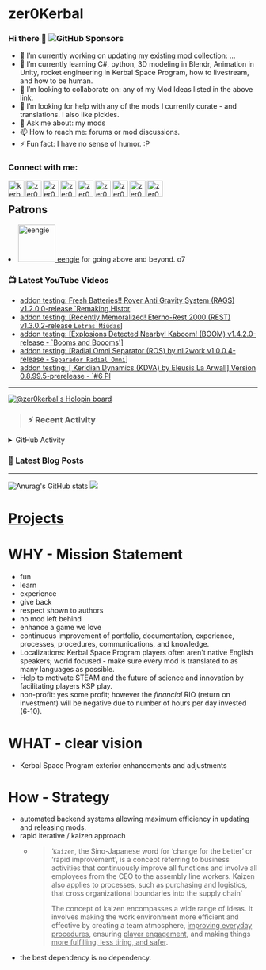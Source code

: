 # zer0Kerbal

### Hi there 👋 ![GitHub Sponsors](https://img.shields.io/github/sponsors/zer0Kerbal?color=purple&label=Github%20Sponsors&style=social)  
- 🔭 I’m currently working on updating my [existing mod collection](https://tinyurl.com/zer0KModTracker): ...
- 🌱 I’m currently learning C#, python, 3D modeling in Blendr, Animation in Unity, rocket engineering in Kerbal Space Program, how to livestream, and how to be human.
- 👯 I’m looking to collaborate on: any of my Mod Ideas listed in the above link.
- 🤔 I’m looking for help with any of the mods I currently curate - and translations. I also like pickles.
- 💬 Ask me about: my mods 
- 📫 How to reach me: forums or mod discussions.
- ⚡ Fun fact: I have no sense of humor. :P

### Connect with me:

<!--[<img align="left" alt="kerbalspaceprogram.com" width="32px" src="https://kerbalspaceprogram.com//favicon.ico" />][website]-->
[<img align="left" alt="kerbalspaceprogram.com" width="32px" src="https://cdn.icon-icons.com/icons2/1381/PNG/32/kerbalspaceprogram_93898.png" />][website]
[<img align="left" alt="zer0Kerbal | CurseForge" width="32px" src="https://cdn.jsdelivr.net/npm/simple-icons@v3/icons/curseforge.svg" />][curseforge]
[<img align="left" alt="zer0Kerbal | Reddit" width="32px" src="https://cdn.icon-icons.com/icons2/1945/PNG/512/iconfinder-reddit-4661631_122483.png" />][reddit]
[<img align="left" alt="zer0Kerbal | Patreon" width="32px" src="https://cdn.icon-icons.com/icons2/2429/PNG/512/patreon_logo_icon_147253.png" />][patreon]
[<img align="left" alt="zer0Kerbal | YouTube" width="32px" src="https://cdn.icon-icons.com/icons2/836/PNG/512/Youtube_icon-icons.com_66802.png" />][youtube]
[<img align="left" alt="zer0Kerbal | Twitch" width="32px" src="https://cdn.icon-icons.com/icons2/2699/PNG/512/twitch_logo_icon_170383.png" />][twitch]
[<img align="left" alt="zer0Kerbal | PayPal" width="32px" src="https://cdn.icon-icons.com/icons2/2699/PNG/512/paypal_logo_icon_168055.png" />][paypal]
[<img align="left" alt="zer0Kerbal | Buy Me a Coffee" width="32px" src="https://www.buymeacoffee.com/assets/img/bmc-meta-new/new/favicon.ico" />][buymeacoffee]
<!-- [<img align="left" alt="zer0Kerbal | buy me a coffee" width="22px" src="https://cdn.jsdelivr.net/npm/simple-icons@v3/icons/buymeacoffee.svg" />][buymeacoffee] -->
[<img align="left" alt="zer0Kerbal | Twitter" width="32px" src="https://cdn.icon-icons.com/icons2/836/PNG/32/Twitter_icon-icons.com_66803.png" />][twitter]
<!-- [<img align="left" alt="zer0Kerbal | Twitter" width="22px" src="https://cdn.jsdelivr.net/npm/simple-icons@v3/icons/twitter.svg" />][twitter] -->
<br />

## Patrons

<li><a href="https://www.reddit.com/user/eengie/"><img border="0" alt="eengie" src="https://i.redd.it/snoovatar/avatars/96418e79-2cd4-4759-91c2-057701985e65.png" width="75" height="75" > eengie</a> for going above and beyond. o7</li>

### 📺 Latest YouTube Videos

<!-- YOUTUBE:START -->
- [addon testing: Fresh Batteries!! Rover Anti Gravity System &lpar;RAGS&rpar;  v1.2.0.0-release `Remaking Histor](https://www.youtube.com/watch?v=J7PMiKWQlGc)
- [addon testing: [Recently Memoralized! Eterno-Rest 2000 &lpar;REST&rpar; v1.3.0.2-release `Letras Miúdas`]](https://www.youtube.com/watch?v=guwUyy8hcR0)
- [addon testing: [Explosions Detected Nearby! Kaboom! &lpar;BOOM&rpar; v1.4.2.0-release - `Booms and Boooms&#39;]](https://www.youtube.com/watch?v=GZ_wS8cJj68)
- [addon testing: [Radial Omni Separator &lpar;ROS&rpar; by nli2work v1.0.0.4-release - `Separador Radial Omni`]](https://www.youtube.com/watch?v=sQXxqdmwrxo)
- [addon testing: [ Keridian Dynamics &lpar;KDVA&rpar; by Eleusis La Arwall] Version 0.8.99.5-prerelease - `#6 Pl](https://www.youtube.com/watch?v=7oxPfpbycLQ)
<!-- YOUTUBE:END -->

---

[![@zer0kerbal's Holopin board](https://holopin.io/api/user/board?user=zer0kerbal)](https://www.holopin.io/@zer0kerbal)

>### :zap: Recent Activity

<details>
  <summary>GitHub Activity</summary>
  
<!--START_SECTION:activity-->
1. ❗️ Opened issue [#45](https://github.com/zer0Kerbal/PapaKerballinisPizza/issues/45) in [zer0Kerbal/PapaKerballinisPizza](https://github.com/zer0Kerbal/PapaKerballinisPizza)
2. ❗️ Opened issue [#44](https://github.com/zer0Kerbal/PapaKerballinisPizza/issues/44) in [zer0Kerbal/PapaKerballinisPizza](https://github.com/zer0Kerbal/PapaKerballinisPizza)
3. ❗️ Closed issue [#41](https://github.com/zer0Kerbal/PapaKerballinisPizza/issues/41) in [zer0Kerbal/PapaKerballinisPizza](https://github.com/zer0Kerbal/PapaKerballinisPizza)
4. ❗️ Closed issue [#39](https://github.com/zer0Kerbal/PapaKerballinisPizza/issues/39) in [zer0Kerbal/PapaKerballinisPizza](https://github.com/zer0Kerbal/PapaKerballinisPizza)
5. ❗️ Closed issue [#38](https://github.com/zer0Kerbal/PapaKerballinisPizza/issues/38) in [zer0Kerbal/PapaKerballinisPizza](https://github.com/zer0Kerbal/PapaKerballinisPizza)
6. 🎉 Merged PR [#42](https://github.com/zer0Kerbal/PapaKerballinisPizza/pull/42) in [zer0Kerbal/PapaKerballinisPizza](https://github.com/zer0Kerbal/PapaKerballinisPizza)
7. 💪 Opened PR [#42](https://github.com/zer0Kerbal/PapaKerballinisPizza/pull/42) in [zer0Kerbal/PapaKerballinisPizza](https://github.com/zer0Kerbal/PapaKerballinisPizza)
8. ❗️ Opened issue [#39](https://github.com/zer0Kerbal/AVeryKerbalChristmas/issues/39) in [zer0Kerbal/AVeryKerbalChristmas](https://github.com/zer0Kerbal/AVeryKerbalChristmas)
9. ❗️ Opened issue [#38](https://github.com/zer0Kerbal/AVeryKerbalChristmas/issues/38) in [zer0Kerbal/AVeryKerbalChristmas](https://github.com/zer0Kerbal/AVeryKerbalChristmas)
10. 🗣 Commented on [#41](https://github.com/zer0Kerbal/PapaKerballinisPizza/issues/41) in [zer0Kerbal/PapaKerballinisPizza](https://github.com/zer0Kerbal/PapaKerballinisPizza)
<!--END_SECTION:activity-->

</details

---

### 📕 Latest Blog Posts

<!-- BLOG-POST-LIST:START -->
<!-- BLOG-POST-LIST:END -->

---

<!--- [![Anurag's GitHub stats](https://github-readme-stats.vercel.app/api?username=zer0Kerbal)](https://github.com/anuraghazra/github-readme-stats) -->
![Anurag's GitHub stats](https://github-readme-stats.vercel.app/api?username=zer0Kerbal&show_icons=true) <img src="https://github-readme-stats.vercel.app/api/top-langs/?username=zer0kerbal&layout=compact&hide_border=true&bg_color=bada55&langs_count=4">  

# [Projects](projects.md)
   
  
# WHY - Mission Statement

* fun
* learn
* experience
* give back
* respect shown to authors
* no mod left behind
* enhance a game we love
* continuous improvement of portfolio, documentation, experience, processes, procedures, communications, and knowledge.
* Localizations: Kerbal Space Program players often aren't native English speakers; world focused - make sure every mod is translated to as many languages as possible.
* Help to motivate STEAM and the future of science and innovation by facilitating players KSP play.
* non-profit: yes some profit; however the *financial* RIO (return on investment) will be negative due to number of hours per day invested (6-10).

# WHAT - clear vision

* Kerbal Space Program exterior enhancements and adjustments

# How - Strategy

* automated backend systems allowing maximum efficiency in updating and releasing mods.
* rapid iterative / kaizen approach
  * > ‘`Kaizen`, the Sino-Japanese word for ‘change for the better‘ or ‘rapid improvement’, is a concept referring to business activities that continuously improve all functions and involve all employees from the CEO to the assembly line workers. Kaizen also applies to processes, such as purchasing and logistics, that cross organizational boundaries into the supply chain’
    >
    > The concept of kaizen encompasses a wide range of ideas. It involves making the work environment more efficient and effective by creating a team atmosphere, <u>improving everyday procedures</u>, ensuring <u>player engagement</u>, and making things <u>more fulfilling, less tiring, and safer</u>.
- the best dependency is no dependency.

<!--
**zer0Kerbal/zer0Kerbal** is a ✨ _special_ ✨ repository because its `README.md` (this file) appears on your GitHub profile.
<img src="https://wakatime.com/share/@926db0f4-33a1-4545-8aa6-88d1f7186f67/18dd85d3-f64d-4bcc-a3c3-65302497efc0.svg" width=600 height=600> -->

[website]: https://forum.kerbalspaceprogram.com/index.php?/profile/190933-zer0kerbal/
[youtube]: https://www.youtube.com/@zer0Kerbal
[twitter]: https://twitter.com/zer0Kerbal
[curseforge]: https://www.curseforge.com/members/zer0kerbal/projects
[twitch]: https://www.twitch.tv/zer0kerbal

[reddit]: https://www.reddit.com/user/zer0Kerbal
[patreon]: https://www.patreon.com/zer0Kerbal
[paypal]: https://www.paypal.com/donate?hosted_button_id=DC22YHMEJREKL
[buymeacoffee]: http://buymeacoffee.com/zer0Kerbal

